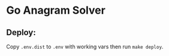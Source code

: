 # Go Anagram Solver

## Deploy:

Copy `.env.dist` to `.env` with working vars then run `make deploy`.